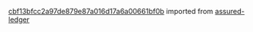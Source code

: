 [cbf13bfcc2a97de879e87a016d17a6a00661bf0b](https://github.com/insolar/assured-ledger/commit/cbf13bfcc2a97de879e87a016d17a6a00661bf0b) imported from [assured-ledger](https://github.com/insolar/assured-ledger)
